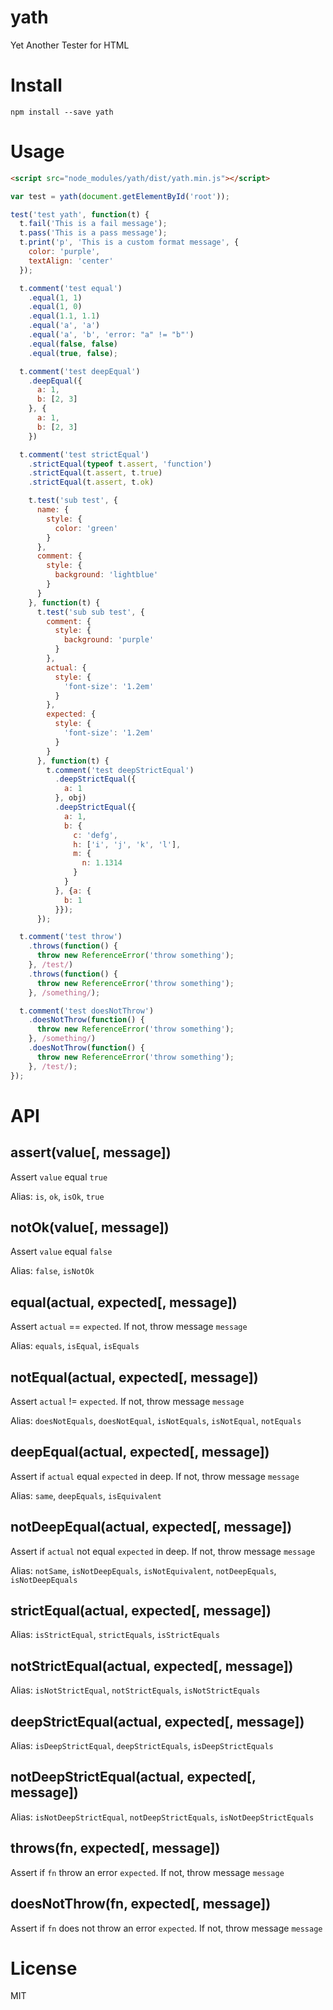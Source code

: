 # yath
Yet Another Tester for HTML

# Install
```shell
npm install --save yath
```

# Usage
```html
<script src="node_modules/yath/dist/yath.min.js"></script>
```
```js
var test = yath(document.getElementById('root'));

test('test yath', function(t) {
  t.fail('This is a fail message');
  t.pass('This is a pass message');
  t.print('p', 'This is a custom format message', {
    color: 'purple',
    textAlign: 'center'
  });

  t.comment('test equal')
    .equal(1, 1)
    .equal(1, 0)
    .equal(1.1, 1.1)
    .equal('a', 'a')
    .equal('a', 'b', 'error: "a" != "b"')
    .equal(false, false)
    .equal(true, false);

  t.comment('test deepEqual')
    .deepEqual({
      a: 1,
      b: [2, 3]
    }, {
      a: 1,
      b: [2, 3]
    })

  t.comment('test strictEqual')
    .strictEqual(typeof t.assert, 'function')
    .strictEqual(t.assert, t.true)
    .strictEqual(t.assert, t.ok)

    t.test('sub test', {
      name: {
        style: {
          color: 'green'
        }
      },
      comment: {
        style: {
          background: 'lightblue'
        }
      }
    }, function(t) {
      t.test('sub sub test', {
        comment: {
          style: {
            background: 'purple'
          }
        },
        actual: {
          style: {
            'font-size': '1.2em'
          }
        },
        expected: {
          style: {
            'font-size': '1.2em'
          }
        }
      }, function(t) {
        t.comment('test deepStrictEqual')
          .deepStrictEqual({
            a: 1
          }, obj)
          .deepStrictEqual({
            a: 1,
            b: {
              c: 'defg',
              h: ['i', 'j', 'k', 'l'],
              m: {
                n: 1.1314
              }
            }
          }, {a: {
          	b: 1
          }});
      });

  t.comment('test throw')
    .throws(function() {
      throw new ReferenceError('throw something');
    }, /test/)
    .throws(function() {
      throw new ReferenceError('throw something');
    }, /something/);

  t.comment('test doesNotThrow')
    .doesNotThrow(function() {
      throw new ReferenceError('throw something');
    }, /something/)
    .doesNotThrow(function() {
      throw new ReferenceError('throw something');
    }, /test/);
});
```

# API
## assert(value[, message])
Assert `value` equal `true`

Alias: `is`, `ok`, `isOk`, `true`

## notOk(value[, message])
Assert `value` equal `false`

Alias: `false`, `isNotOk`

## equal(actual, expected[, message])
Assert `actual` == `expected`. If not, throw message `message`

Alias: `equals`, `isEqual`, `isEquals`

## notEqual(actual, expected[, message])
Assert `actual` != `expected`. If not, throw message `message`

Alias: `doesNotEquals`, `doesNotEqual`, `isNotEquals`, `isNotEqual`, `notEquals`

## deepEqual(actual, expected[, message])
Assert if `actual` equal `expected` in deep. If not, throw message `message`

Alias: `same`, `deepEquals`, `isEquivalent`

## notDeepEqual(actual, expected[, message])
Assert if `actual` not equal `expected` in deep. If not, throw message `message`

Alias: `notSame`, `isNotDeepEquals`, `isNotEquivalent`, `notDeepEquals`, `isNotDeepEquals`

## strictEqual(actual, expected[, message])
Alias: `isStrictEqual`, `strictEquals`, `isStrictEquals`

## notStrictEqual(actual, expected[, message])
Alias: `isNotStrictEqual`, `notStrictEquals`, `isNotStrictEquals`

## deepStrictEqual(actual, expected[, message])
Alias: `isDeepStrictEqual`, `deepStrictEquals`, `isDeepStrictEquals`

## notDeepStrictEqual(actual, expected[, message])
Alias: `isNotDeepStrictEqual`, `notDeepStrictEquals`, `isNotDeepStrictEquals`

## throws(fn, expected[, message])
Assert if `fn` throw an error `expected`. If not, throw message `message`

## doesNotThrow(fn, expected[, message])
Assert if `fn` does not throw an error `expected`. If not, throw message `message`

# License
MIT